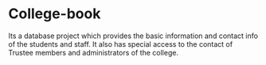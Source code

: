 # College-book
Its a database project  which provides the basic information and contact info of the students and staff. It also has special access to the contact of  Trustee members and administrators of the college.
